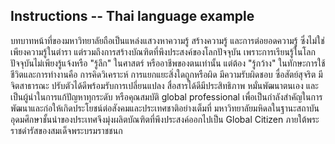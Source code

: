 ## Instructions -- Thai language example

บทบาทหน้าที่ของมหาวิทยาลัยถือเป็นแหล่งแสวงหาความรู้ สร้างความรู้ และการต่อยอดความรู้ ซึ่งไม่ใช่เพียงความรู้ในตำรา แต่รวมถึงการสร้างบัณฑิตที่พึงประสงค์ของโลกปัจจุบัน เพราะการเรียนรู้ในโลกปัจจุบันไม่เพียงรู้แจ้งหรือ "รู้ลึก" ในศาสตร์ หรืออาชีพของตนเท่านั้น แต่ต้อง "รู้กว้าง" ในทักษะการใช้ชีวิตและการทำงานคือ การคิดวิเคราะห์ การแยกแยะสิ่งใดถูกหรือผิด มีความรับผิดชอบ ซื่อสัตย์สุจริต มีจิตสาธารณะ ปรับตัวได้ดีพร้อมรับการเปลี่ยนแปลง สื่อสารได้ดีมีประสิทธิภาพ หมั่นพัฒนาตนเอง และเป็นผู้นำในการแก้ปัญหาทุกระดับ หรือคุณสมบัติ global professional เพื่อเป็นกำลังสำคัญในการพัฒนาและก่อให้เกิดประโยชน์ต่อสังคมและประเทศชาติอย่างเต็มที่ มหาวิทยาลัยมหิดลในฐานะสถาบันอุดมศึกษาชั้นนำของประเทศจึงมุ่งผลิตบัณฑิตที่พึงประสงค์ออกไปเป็น Global Citizen ภายใต้พระราชดำรัสของสมเด็จพระบรมราชชนก



